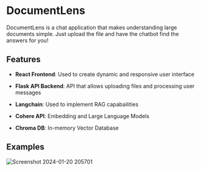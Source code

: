 # DocumentLens

DocumentLens is a chat application that makes understanding large documents simple. Just upload the file and have the chatbot find the answers for you!

## Features

- **React Frontend**: Used to create dynamic and responsive user interface

- **Flask API Backend**: API that allows uploading files and processing user messages
  
- **Langchain**: Used to implement RAG capabailities

- **Cohere API**: Embedding and Large Language Models

- **Chroma DB**: In-memory Vector Database

## Examples

![Screenshot 2024-01-20 205701](https://github.com/ArruranK/DocumentLens/assets/72510002/9dc0298d-ced6-4afe-b862-89300911595d)
